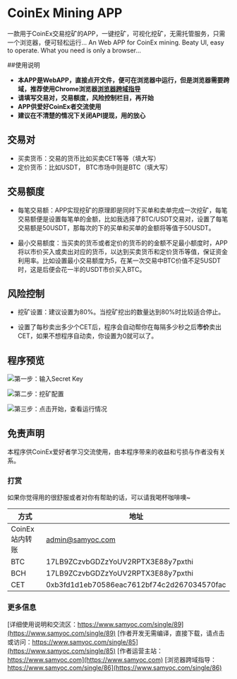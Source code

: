 # CoinEx Mining APP

一款用于CoinEx交易挖矿的APP，一键挖矿，可视化挖矿，无需托管服务，只需一个浏览器，便可轻松运行...
An Web APP for CoinEx mining. Beaty UI, easy to operate. What you need is only a browser...

##使用说明
- **本APP是WebAPP，直接点开文件，便可在浏览器中运行，但是浏览器需要跨域，推荐使用Chrome浏览器[浏览器跨域指导](https://www.samyoc.com/single/86)**
- **请填写交易对，交易额度，风险控制栏目，再开始**
- **APP供爱好CoinEx者交流使用**
- **建议在不清楚的情况下关闭API提现，用的放心**

## 交易对

 - 买卖货币：交易的货币比如买卖CET等等（填大写）
 - 定价货币：比如USDT， BTC市场中则是BTC（填大写）

## 交易额度
- 每笔交易额：APP实现挖矿的原理即是同时下买单和卖单完成一次挖矿，每笔交易额便是设置每笔单的金额，比如我选择了BTC/USDT交易对，设置了每笔交易额是50USDT，那每次的下的买单和买单的金额将等值于50USDT。

- 最小交易额度：当买卖的货币或者定价的货币的的金额不足最小额度时，APP将以市价买入或卖出对应的货币，以达到买卖货币和定价货币等值，保证资金利用率。比如设置最小交易额度为5，在某一次交易中BTC价值不足5USDT时，这是后便会花一半的USDT市价买入BTC。 

## 风险控制
- 挖矿设置：建议设置为80%。当挖矿挖出的数量达到80%时比较适合停止。

- 设置了每秒卖出多少个CET后，程序会自动帮你在每隔多少秒之后**市价**卖出CET，如果不想程序自动卖，你设置为0就可以了。

## 程序预览
![第一步：输入Secret Key](https://www.samyoc.com/uploads/users/98/images/1531896520142.png)

![第二步：挖矿配置](https://www.samyoc.com/uploads/users/98/images/1531896541980.png)

![第三步：点击开始，查看运行情况](https://www.samyoc.com/uploads/users/98/images/1531896558197.png)

## 免责声明
本程序供CoinEx爱好者学习交流使用，由本程序带来的收益和亏损与作者没有关系。

### 打赏
如果你觉得用的很舒服或者对你有帮助的话，可以请我喝杯咖啡噢~

方式     | 地址
--- | -----
CoinEx站内转账 | admin@samyoc.com
BTC    | 17LB9ZCzvbGDZzYoUV2RPTX3E88y7pxthi
BCH     | 17LB9ZCzvbGDZzYoUV2RPTX3E88y7pxthi
CET     | 0xb3fd1d1eb70586eac7612bf74c2d267034570fac

### 更多信息
[详细使用说明和交流区：https://www.samyoc.com/single/89](https://www.samyoc.com/single/89)
[作者开发无需编译，直接下载，请点击或访问：https://www.samyoc.com/single/85](https://www.samyoc.com/single/85)
[作者运营主站：https://www.samyoc.com](https://www.samyoc.com)
[浏览器跨域指导：https://www.samyoc.com/single/86](https://www.samyoc.com/single/86)
